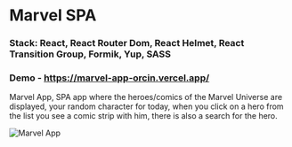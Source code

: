 #  Marvel SPA

### Stack: React, React Router Dom, React Helmet, React Transition Group, Formik, Yup, SASS

### Demo - https://marvel-app-orcin.vercel.app/

Marvel App, SPA app where the heroes/comics of the Marvel Universe are displayed, your random character for today, when you click on a hero from the list you see a comic strip with him, there is also a search for the hero.

![Marvel App](https://github.com/vladosdc/Marvel-App/assets/60854964/cc16be7a-6627-415e-8e73-583a272a0b2c)
